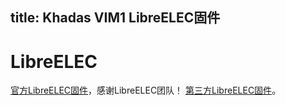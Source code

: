 title: Khadas VIM1 LibreELEC固件
---

# LibreELEC
[官方LibreELEC固件](https://libreelec.tv/downloads/)，感谢LibreELEC团队！
[第三方LibreELEC固件](/zh-cn/vim1/FirmwareThirdparty.html#LibreELEC)。
